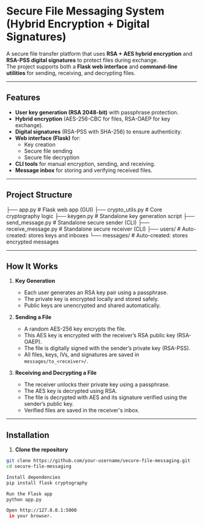 # Secure File Messaging System (Hybrid Encryption + Digital Signatures)

A secure file transfer platform that uses **RSA + AES hybrid encryption** and **RSA-PSS digital signatures** to protect files during exchange.  
The project supports both a **Flask web interface** and **command-line utilities** for sending, receiving, and decrypting files.

---

## Features

- **User key generation (RSA 2048-bit)** with passphrase protection.
- **Hybrid encryption** (AES-256-CBC for files, RSA-OAEP for key exchange).
- **Digital signatures** (RSA-PSS with SHA-256) to ensure authenticity.
- **Web interface (Flask)** for:
  - Key creation  
  - Secure file sending  
  - Secure file decryption  
- **CLI tools** for manual encryption, sending, and receiving.
- **Message inbox** for storing and verifying received files.

---

## Project Structure

├── app.py # Flask web app (GUI)
├── crypto_utils.py # Core cryptography logic
├── keygen.py # Standalone key generation script
├── send_message.py # Standalone secure sender (CLI)
├── receive_message.py # Standalone secure receiver (CLI)
├── users/ # Auto-created: stores keys and inboxes
└── messages/ # Auto-created: stores encrypted messages


---

## How It Works

1. **Key Generation**  
   - Each user generates an RSA key pair using a passphrase.  
   - The private key is encrypted locally and stored safely.  
   - Public keys are unencrypted and shared automatically.

2. **Sending a File**  
   - A random AES-256 key encrypts the file.  
   - This AES key is encrypted with the receiver’s RSA public key (RSA-OAEP).  
   - The file is digitally signed with the sender’s private key (RSA-PSS).  
   - All files, keys, IVs, and signatures are saved in `messages/to_<receiver>/`.

3. **Receiving and Decrypting a File**  
   - The receiver unlocks their private key using a passphrase.  
   - The AES key is decrypted using RSA.  
   - The file is decrypted with AES and its signature verified using the sender’s public key.  
   - Verified files are saved in the receiver's inbox.

---

## Installation

1. **Clone the repository**  
```bash
git clone https://github.com/your-username/secure-file-messaging.git
cd secure-file-messaging

Install dependencies
pip install flask cryptography

Run the Flask app
python app.py

Open http://127.0.0.1:5000
 in your browser.
